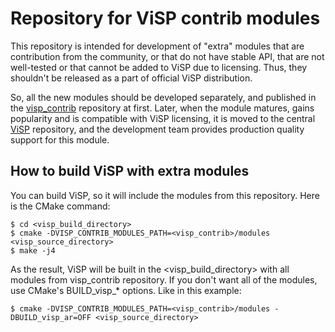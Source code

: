 # Repository for ViSP contrib modules

This repository is intended for development of "extra" modules that are contribution from the community, or that do not have stable API, that are not well-tested or that cannot be added to ViSP due to licensing. Thus, they shouldn't be released as a part of official ViSP distribution.

So, all the new modules should be developed separately, and published in the [visp_contrib](https://github.com/lagadic/visp_contrib) repository at first. Later, when the module matures, gains popularity and is compatible with ViSP licensing, it is moved to the central [ViSP](https://github.com/lagadic/visp) repository, and the development team provides production quality support for this module.

## How to build ViSP with extra modules

You can build ViSP, so it will include the modules from this repository. Here is the CMake command:

```
$ cd <visp_build_directory>
$ cmake -DVISP_CONTRIB_MODULES_PATH=<visp_contrib>/modules <visp_source_directory>
$ make -j4
```

As the result, ViSP will be built in the <visp_build_directory> with all modules from visp_contrib repository. If you don't want all of the modules, use CMake's BUILD_visp_* options. Like in this example:

```
$ cmake -DVISP_CONTRIB_MODULES_PATH=<visp_contrib>/modules -DBUILD_visp_ar=OFF <visp_source_directory>
```
